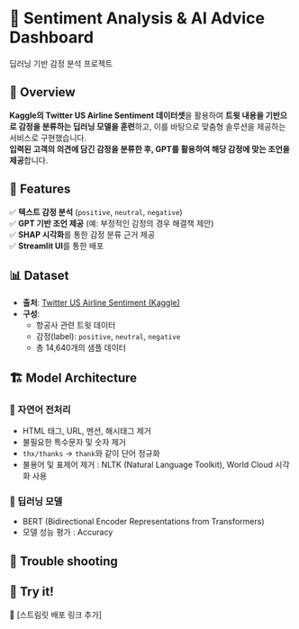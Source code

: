 # 💬 Sentiment Analysis & AI Advice Dashboard

딥러닝 기반 감정 분석 프로젝트

## 📌 Overview
**Kaggle의 Twitter US Airline Sentiment 데이터셋**을 활용하여 **트윗 내용을 기반으로 감정을 분류하는 딥러닝 모델을 훈련**하고, 이를 바탕으로 맞춤형 솔루션을 제공하는 서비스로 구현했습니다.   
**입력된 고객의 의견에 담긴 감정을 분류한 후, GPT를 활용하여 해당 감정에 맞는 조언을 제공**합니다.   

## 🎯 Features
✅ **텍스트 감정 분석** (`positive`, `neutral`, `negative`)  
✅ **GPT 기반 조언 제공** (예: 부정적인 감정의 경우 해결책 제안)  
✅ **SHAP 시각화**를 통한 감정 분류 근거 제공  
✅ **Streamlit UI**를 통한 배포

## 📊 Dataset
- **출처**: [Twitter US Airline Sentiment (Kaggle)](https://www.kaggle.com/datasets/crowdflower/twitter-airline-sentiment)
- **구성**:  
  - 항공사 관련 트윗 데이터  
  - 감정(label): `positive`, `neutral`, `negative`  
  - 총 14,640개의 샘플 데이터

## 🏗 Model Architecture
### 🔹 자연어 전처리
- HTML 태그, URL, 멘션, 해시태그 제거
- 불필요한 특수문자 및 숫자 제거
- `thx/thanks` → `thank`와 같이 단어 정규화
- 불용어 및 표제어 제거 : NLTK (Natural Language Toolkit), World Cloud 시각화 사용

### 🔹 딥러닝 모델
- BERT (Bidirectional Encoder Representations from Transformers)
- 모델 성능 평가 : Accuracy

## 🔧 Trouble shooting

## 🚀 Try it!
🔗 [스트림릿 배포 링크 추가]
